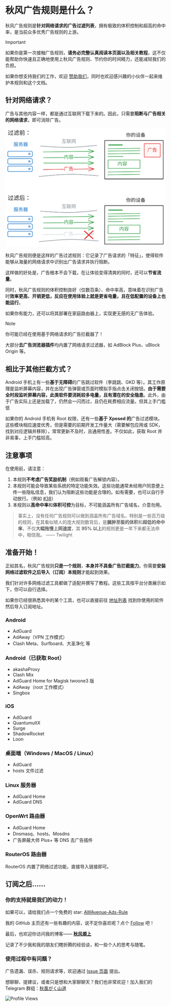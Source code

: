 # 秋风广告规则是什么？

秋风广告规则是**针对网络请求的广告过滤列表**，拥有极致的体积控制和超高的命中率，是当前众多优秀广告规则的上游。

> [!important]
>
> 如果你是第一次接触广告规则，**请务必完整认真阅读本页面以及相关教程**，这不仅能帮助你快速且正确地使用上秋风广告规则、节约你的时间精力，还能减轻我们的负担。
>
> 如果你想支持我们的工作，欢迎 [赞助我们](./donate)，同时也欢迎感兴趣的小伙伴一起来维护本规则和这个文档。
>

## 针对网络请求？

广告与其他内容一样，都是通过互联网下载下来的。因此，只需要**阻断与广告相关的网络请求**，即可消除广告。

![过滤方式示意图 revert](./images/filter-logic.svg)

秋风广告规则便是这样的广告过滤规则：它记录了广告请求的「特征」，使得软件能够从海量的网络请求中识别出广告请求并执行阻断。

这样做的好处是，广告根本不会下载，在让体验变得清爽的同时，还可以**节省流量**。

同时，秋风广告规则的体积控制良好（仅数百条）、命中率高，意味着在识别广告时**效率更高、开销更低，**反应在使用体验上就是**更省电量，且在低配置的设备上也能运行**。

如果你有能力，还可以将其部署在家庭路由器上，实现更无感的无广告体验。

> [!note]
>
> 你可能已经在使用基于网络请求的广告拦截器了！
>
> 大部分**去广告浏览器插件**均内置了网络请求过滤器，如 AdBlock Plus、uBlock Origin 等。

## 相比于其他拦截方式？

Android 手机上有一些**基于无障碍**的广告跳过软件（李跳跳、GKD 等）。其工作原理是监听屏幕内容，并在出现广告弹窗或页面时模拟手指点击关闭按钮。**由于需要全时段监听屏幕内容，此类软件要消耗较多电量，且有潜在的安全隐患**。此外，由于广告实际上还是加载了，仍然会一闪而过，且仍在耗费相应流量。但其上手门槛低

如果你的 Android 手机有 Root 权限，还有一些**基于 Xposed 的**广告过滤模块。这些模块相应速度优秀，但是需要的前期开发工作量大（需要解包应用或 SDK，找到对应逻辑并移除），常常更新不及时，且通用性差。不仅如此，获取 Root 并非易事，上手门槛较高。

## 注意事项

在使用前，请注意：

1. 本规则**不考虑广告奖励机制**（例如观看广告解锁内容）。
2. 本规则可能会导致某些系统的特定功能失效。这些功能通常未经用户同意便上传一些隐私信息，我们认为阻断这些功能是合理的。如有需要，也可以自行手动放行。（例如 [#38](https://github.com/TG-Twilight/AWAvenue-Ads-Rule/issues/38)）
3. 本规则以**高命中率**和**体积可控**为目标，不可能涵盖所有广告域名，介意勿用。

> 事实上，没有任何广告规则可以做到涵盖所有广告域名，特别是一些百万级的规则，在其看似唬人的庞大规则数背后，是**臃肿至极的体积**和**超低的命中率**，不仅**大幅拖慢上网速度**，其 **95% 以上**的规则更是一年下来都无法命中，相信我。
> —— Twilight

## 准备开始！

正如其名，秋风广告规则**只是一个规则**，**本身并不具备广告拦截能力**。你需要**安装网络过滤软件之后导入（订阅）本规则**才能起到效果。

我们针对许多网络过滤工具都做了适配并撰写了教程。这些工具按平台分类展示如下，你可以自行选择。

如果你已经很熟悉其中的某个工具，也可以直接前往 [地址列表](./links) 找到你使用的软件然后导入订阅地址。

### Android

- AdGuard
- AdAway（VPN 工作模式）
- Clash Meta、Surfboard、大圣净化 等

### Android（已获取 Root）

- akashaProxy
- Clash Mix
- AdGuard Home for Magisk twoone3 版
- AdAway（root 工作模式）
- Singbox

### iOS

- AdGuard
- QuantumultX
- Surge
- ShadowRocket
- Loon

### 桌面端（Windows / MacOS / Linux）

- AdGuard
- hosts 文件过滤

### Linux 服务器

- AdGuard Home
- AdGuard DNS

### OpenWrt 路由器

- AdGuard Home
- Dnsmasq、hosts、Mosdns
- 广告屏蔽大师 Plus+ 等 DNS 去广告插件

### RouterOS 路由器

RouterOS 内置了网络过滤功能，直接导入链接即可。

## 订阅之后……

### 你的支持就是我们的动力！

如果可以，请给我们点一个免费的 star: [AWAvenue-Ads-Rule](https://github.com/TG-Twilight/AWAvenue-Ads-Rule)

我的 GitHub 主页还有一些有趣的内容，说不定你喜欢呢？点个 [Follow](https://github.com/TG-Twilight) 吧！

最后，也欢迎你访问我的博客—— [**秋风塬上**](https://awads.cc/)

记录了不少我和我的朋友们瞎折腾的经验谈，和一些个人的思考与随笔。

### 使用过程中有问题？

广告遗漏、误杀、规则请求等，欢迎通过 [Issue 页面](https://github.com/TG-Twilight/AWAvenue-Ads-Rule/issues) 提出。

想聊聊、提建议，或者只是想和大家聊聊天？我们也非常欢迎！加入我们的 Telegram 群组：[秋風がく山道](https://t.me/AWAvenueAdsChat)

<p align="left">
  <img src="https://count.getloli.com/get/@TG-Twiligh?theme=booru-helltaker" alt="Profile Views" width="666"/>
</p>
